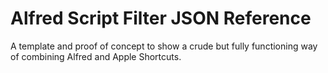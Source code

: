 # Alfred Script Filter JSON Reference

A template and proof of concept to show a crude but fully functioning way of combining Alfred and Apple Shortcuts. 